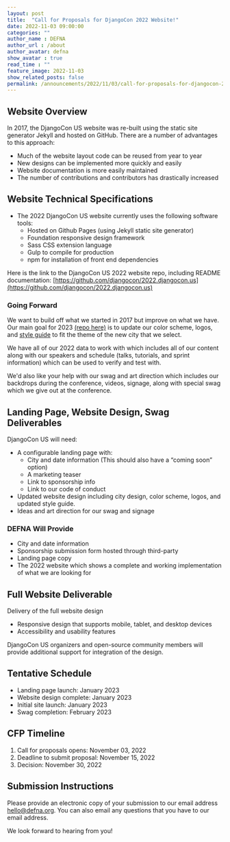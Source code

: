 ```yaml
---
layout: post
title:  "Call for Proposals for DjangoCon 2022 Website!"
date: 2022-11-03 09:00:00
categories: ""
author_name : DEFNA
author_url : /about
author_avatar: defna
show_avatar : true
read_time : ""
feature_image: 2022-11-03
show_related_posts: false
permalink: /announcements/2022/11/03/call-for-proposals-for-djangocon-2023-website/
---
```


## Website Overview

In 2017, the DjangoCon US website was re-built using the static site generator Jekyll and hosted on GitHub. There are a number of advantages to this approach:

* Much of the website layout code can be reused from year to year
* New designs can be implemented more quickly and easily
* Website documentation is more easily maintained
* The number of contributions and contributors has drastically increased

## Website Technical Specifications

* The 2022 DjangoCon US website currently uses the following software tools:
	* Hosted on Github Pages (using Jekyll static site generator)
	* Foundation responsive design framework
	* Sass CSS extension language
	* Gulp to compile for production
	* npm for installation of front end dependencies

Here is the link to the DjangoCon US 2022 website repo, including README documentation: [https://github.com/djangocon/2022.djangocon.us](https://github.com/djangocon/2022.djangocon.us)

### Going Forward

We want to build off what we started in 2017 but improve on what we have. Our main goal for 2023 [(repo here)](https://github.com/djangocon/2023.djangocon.us) is to update our color scheme, logos, and [style guide](https://2022.djangocon.us/styleguide/) to fit the theme of the new city that we select.

We have all of our 2022 data to work with which includes all of our content along with our speakers and schedule (talks, tutorials, and sprint information) which can be used to verify and test with.

We'd also like your help with our swag and art direction which includes our backdrops during the conference, videos, signage, along with special swag which we give out at the conference.

## Landing Page, Website Design, Swag Deliverables

DjangoCon US will need:

* A configurable landing page with:
	* City and date information (This should also have a “coming soon” option)
	* A marketing teaser
	* Link to sponsorship info
	* Link to our code of conduct
* Updated website design including city design, color scheme, logos, and updated style guide.
* Ideas and art direction for our swag and signage

### DEFNA Will Provide

* City and date information
* Sponsorship submission form hosted through third-party
* Landing page copy
* The 2022 website which shows a complete and working implementation of what we are looking for

## Full Website Deliverable

Delivery of the full website design
* Responsive design that supports mobile, tablet, and desktop devices
* Accessibility and usability features

DjangoCon US organizers and open-source community members will provide additional support for integration of the design.

## Tentative Schedule

* Landing page launch: January 2023
* Website design complete: January 2023
* Initial site launch: January 2023
* Swag completion: February 2023

## CFP Timeline

1. Call for proposals opens: November 03, 2022
2. Deadline to submit proposal: November 15, 2022
3. Decision: November 30, 2022

## Submission Instructions

Please provide an electronic copy of your submission to our email address [hello@defna.org](maitlo:hello@defna.org). You can also email any questions that you have to our email address.

We look forward to hearing from you!
